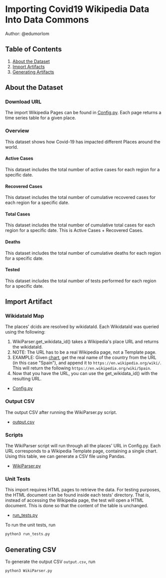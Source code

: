 # Importing Covid19 Wikipedia Data Into Data Commons

Author: @edumorlom

## Table of Contents

1. [About the Dataset](#about-the-dataset)
1. [Import Artifacts](#import-artifacts)
1. [Generating Artifacts](#generating-artifacts)

## About the Dataset

### Download URL

The import Wikipedia Pages can be found in [Config.py](./config.py).
Each page returns a time series table for a given place.

### Overview

This dataset shows how Covid-19 has impacted different Places around the world.

#### Active Cases

This dataset includes the total number of active cases for each region for a specific date.

#### Recovered Cases

This dataset includes the total number of cumulative recovered cases for each region for a specific date.

#### Total Cases

This dataset includes the total number of cumulative total cases for each region for a specific date. This is Active Cases + Recovered Cases.

#### Deaths

This dataset includes the total number of cumulative deaths for each region for a specific date.

#### Tested

This dataset includes the total number of tests performed for each region for a specific date.


## Import Artifact

### WikidataId Map

The places' dcids are resolved by wikidataId.
Each WikidataId was queried using the following:
  1. WikiParser.get_wikidata_id() takes a Wikipedia's place URL and returns the wikidataId.
  2. NOTE: The URL has to be a real Wikipedia page, not a Template page.
  3. EXAMPLE: Given [chart](https://en.wikipedia.org/wiki/COVID-19_pandemic_in_Spain#COVID_chart), get the real name of the country from the URL (in this case "Spain"), and append it to `https://en.wikipedia.org/wiki/`.
  This will return the following `https://en.wikipedia.org/wiki/Spain`.
  4. Now that you have the URL, you can use the get_wikidata_id() with the resulting URL.

- [Config.py](Config.py)

### Output CSV

The output CSV after running the WikiParser.py script.

- [output.csv](output.csv)

### Scripts

The WikiParser script will run through all the places' URL in Config.py.
Each URL corresponds to a Wikipedia Template page, containing a single chart.
Using this table, we can generate a CSV file using Pandas.

- [WikiParser.py](WikiParser.py)

### Unit Tests

This import requires HTML pages to retrieve the data. For testing purposes, the HTML document can be found inside each tests' directory. That is, instead of accessing the Wikipedia page, the test will open a HTML document.
This is done so that the content of the table is unchanged.

- [run_tests.py](run_tests.py)

To run the unit tests, run

``` bash
python3 run_tests.py
```

## Generating CSV

To generate the output CSV `output.csv`, run

``` bash
python3 WikiParser.py
```
